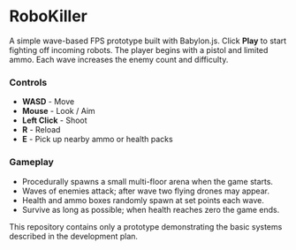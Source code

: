 # RoboKiller

A simple wave-based FPS prototype built with Babylon.js. Click **Play** to start fighting off incoming robots. The player begins with a pistol and limited ammo. Each wave increases the enemy count and difficulty.

### Controls
- **WASD** - Move
- **Mouse** - Look / Aim
- **Left Click** - Shoot
- **R** - Reload
- **E** - Pick up nearby ammo or health packs

### Gameplay
- Procedurally spawns a small multi-floor arena when the game starts.
- Waves of enemies attack; after wave two flying drones may appear.
- Health and ammo boxes randomly spawn at set points each wave.
- Survive as long as possible; when health reaches zero the game ends.

This repository contains only a prototype demonstrating the basic systems described in the development plan.
